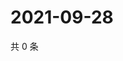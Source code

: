 # 2021-09-28

共 0 条

<!-- BEGIN WEIBO -->
<!-- 最后更新时间 Tue Sep 28 2021 14:16:11 GMT+0800 (China Standard Time) -->

<!-- END WEIBO -->
